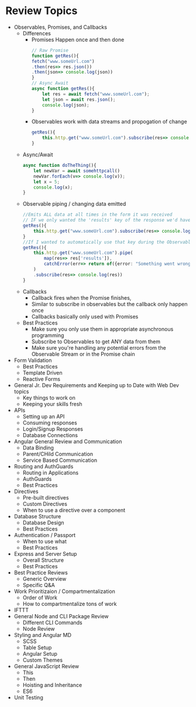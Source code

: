 # Review Topics

* Observables, Promises, and Callbacks
    * Differences
        * Promises Happen once and then done
            ``` javascript
            // Raw Promise
            function getRes(){
            fetch("www.someUrl.com")
            .then(res=> res.json())
            .then(json=> console.log(json))
            }
            // Async Await
            async function getRes(){
                let res = await fetch("www.someUrl.com");
                let json = await res.json();
                console.log(json);
            }
            ```
        * Observables work with data streams and propogation of change
            ``` typescript
            getRes(){
                this.http.get("www.someUrl.com").subscribe(res=> console.log(res))
            }
            ```
    * Async/Await
        ``` javascript
        async function doTheThing(){
            let newVar = await somehttpcall()
            newVar.forEach(v=> console.log(v));
            let x = 5;
            console.log(x);
        }
        ```
    * Observable piping / changing data emitted
        ``` typescript
        //Emits ALL data at all times in the form it was received
        // IF we only wanted the 'results' key of the response we'd have to say
        getRes(){
            this.http.get("www.someUrl.com").subscribe(res=> console.log(res['results']))
        }
        //If I wanted to automatically use that key during the Observable setup
        getRes(){
            this.http.get("www.someUrl.com").pipe(
                map(res=> res['results']), 
                catchError(err=> return of({error: "Something went wrong"}))
            )
            .subscribe(res=> console.log(res))
        }
        ```
    * Callbacks
        * Callback fires when the Promise finishes, 
        * Similar to subscribe in observables but the callback only happen once
        * Callbacks basically only used with Promises
    * Best Practices
        * Make sure you only use them in appropriate asynchronous programming
        * Subscribe to Observables to get ANY data from them
        * Make sure you're handling any potential errors from the Observable Stream or in the Promise chain
* Form Validation
    * Best Practices
    * Template Driven
    * Reactive Forms
* General Jr. Dev Requirements and Keeping up to Date with Web Dev topics
    * Key things to work on
    * Keeping your skills fresh
* APIs
    * Setting up an API
    * Consuming responses
    * Login/Signup Responses
    * Database Connections
* Angular General Review and Communication
    * Data Binding
    * Parent/CHild Communication
    * Service Based Communication
* Routing and AuthGuards
    * Routing in Applications
    * AuthGuards
    * Best Practices
* Directives
    * Pre-built directives
    * Custom Directives
    * When to use a directive over a component
* Database Structure
    * Database Design
    * Best Practices
* Authentication / Passport
    * When to use what
    * Best Practices
* Express and Server Setup
    * Overall Structure
    * Best Practices
* Best Practice Reviews
    * Generic Overview
    * Specific Q&A
* Work Prioritizaion / Compartmentalization
    * Order of Work
    * How to compartmentalize tons of work 
* IFTTT
* General Node and CLI Package Review
    * Different CLI Commands
    * Node Review
* Styling and Angular MD
    * SCSS
    * Table Setup
    * Angular Setup
    * Custom Themes
* General JavaScript Review
    * This
    * Then
    * Hoisting and Inheritance
    * ES6
* Unit Testing